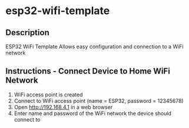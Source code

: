 # esp32-wifi-template

## Description
ESP32 WiFi Template
Allows easy configuration and connection to a WiFi network

## Instructions - Connect Device to Home WiFi Network
1. WiFi access point is created
2. Connect to WiFi access point (name = ESP32, password = 12345678)
3. Open http://192.168.4.1 in a web browser
4. Enter name and password of the WiFi network the device should connect to
